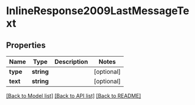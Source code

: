 # InlineResponse2009LastMessageText

## Properties
Name | Type | Description | Notes
------------ | ------------- | ------------- | -------------
**type** | **string** |  | [optional] 
**text** | **string** |  | [optional] 

[[Back to Model list]](../../README.md#documentation-for-models) [[Back to API list]](../../README.md#documentation-for-api-endpoints) [[Back to README]](../../README.md)

